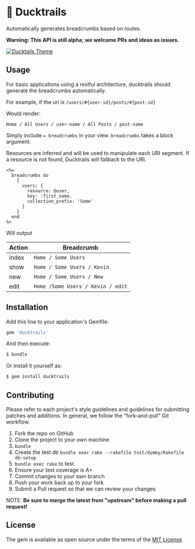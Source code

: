 # 🦆 Ducktrails

Automatically generates breadcrumbs based on routes.

**Warning: This API is still alpha; we welcome PRs and ideas as issues.**

[![Ducktails Theme](http://i.imgur.com/g0PXjHX.png)](https://www.youtube.com/watch?v=CMU2NwaaXEA "Ducktails Theme")

## Usage
For basic applications using a restful architecture, ducktrails should generate the breadcrumbs automatically.

For example, if the uri is `/users/#{user-id}/posts/#{post-id}`

Would render:

`Home / All Users / user-name / All Posts / post-name`

Simply include `= breadcrumbs` in your view. `breadcrumbs` takes a block argument.

Resources are inferred and will be used to manipulate each URI segment. If a resource is not found, Ducktrails will fallback to the URI.

```erb
<%=
  breadcrumbs do
    {
      users: {
        resource: @user,
        key: :first_name,
        collection_prefix: 'Some'
      }
    }
  end
%>
```
Will output

Action | Breadcrumb
---|---
index |`Home / Some Users`
show |`Home / Some Users / Kevin`
new |`Home / Some Users / New`
edit |`Home /Some Users / Kevin / edit`

## Installation
Add this line to your application's Gemfile:

```ruby
gem 'ducktrails'
```

And then execute:
```bash
$ bundle
```

Or install it yourself as:
```bash
$ gem install ducktrails
```

## Contributing

Please refer to each project's style guidelines and guidelines for submitting patches and additions. In general, we follow the "fork-and-pull" Git workflow.

1. Fork the repo on GitHub
2. Clone the project to your own machine
  1. `bundle`
  2. Create the test db `bundle exec rake --rakefile test/dummy/Rakefile db:setup`
  3. `bundle exec rake` to test.
3. Ensure your test coverage is A+
4. Commit changes to your own branch
5. Push your work back up to your fork
6. Submit a Pull request so that we can review your changes

NOTE: **Be sure to merge the latest from "upstream" before making a pull request!**

## License
The gem is available as open source under the terms of the [MIT License](http://opensource.org/licenses/MIT).
